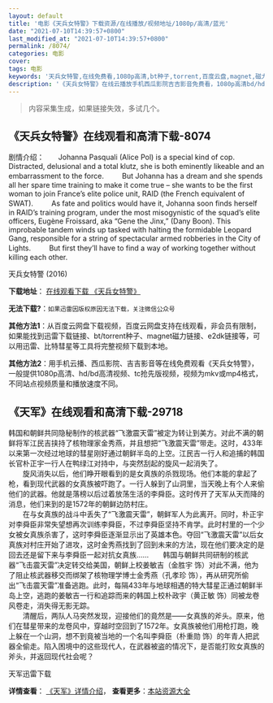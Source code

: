 ```yaml
---
layout: default
title: '电影《天兵女特警》下载资源/在线播放/视频地址/1080p/高清/蓝光'
date: "2021-07-10T14:39:57+0800"
last_modified_at: "2021-07-10T14:39:57+0800"
permalink: /8074/
categories: 电影
cover:
tags: 电影
keywords: '天兵女特警,在线免费看,1080p高清,bt种子,torrent,百度云盘,magnet,磁力链,迅雷下载资源'
description: '《天兵女特警》在线云播放手机西瓜影院吉吉影音免费看，1080p高清bd/hd未删减完整版和tc抢先枪版，mkv/mp4格式，附带bt/torrent种子、magnet/磁力链、百度云盘、网盘资源迅雷下载链接'
---
```


>内容采集生成，如果链接失效，多试几个。


## 《天兵女特警》在线观看和高清下载-8074

剧情介绍：　　Johanna Pasquali (Alice Pol) is a special kind of cop. Distracted, delusional and a total klutz, she is both eminently likeable and an embarrassment to the force.  　　But Johanna has a dream and she spends all her spare time training to make it come true – she wants to be the first woman to join France’s elite police unit, RAID (the French equivalent of SWAT).  　　As fate and politics would have it, Johanna soon finds herself in RAID’s training program, under the most misogynistic of the squad’s elite officers, Eugène Froissard, aka “Gene the Jinx,” (Dany Boon). This improbable tandem winds up tasked with halting the formidable Leopard Gang, responsible for a string of spectacular armed robberies in the City of Lights.  　　But first they’ll have to find a way of working together without killing each other.


天兵女特警 (2016)

**下载地址**： [在线观看下载 《天兵女特警》](https://www.btbtdy.me/btdy/dy11665.html) 


**无法下载?**：`如果迅雷因版权原因无法下载，关注微信公众号 `

**其他方法1**：从百度云网盘下载视频，百度云网盘支持在线观看，非会员有限制，如果能找到迅雷下载链接、bt/torrent种子、magnet磁力链接、e2dk链接等，可以用迅雷、比特彗星等工具将完整视频下载到本地。

**其他方法2**：用手机云播、西瓜影院、吉吉影音等在线免费观看《天兵女特警》，一般提供1080p高清、hd/bd高清视频、tc抢先版视频，视频为mkv或mp4格式，不同站点视频质量和播放速度不同。


## 《天军》在线观看和高清下载-29718

韩国和朝鲜共同隐秘制作的核武器&ldquo;飞激震天雷&rdquo;被定为转让到美方。对此不满的朝鲜将军江民吉挟持了核物理家金秀燕，并且想把“飞激震天雷&rdquo;带走。这时，433年以来第一次经过地球的彗星刚好通过朝鲜半岛的上空。江民吉一行人和追捕的韩国长官朴正宇一行人在鸭绿江对持中，与突然刮起的旋风一起消失了。<br />　　旋风消失以后，他们睁开眼看到的是女真族的杀戮现场。他们本能的拿起了枪，看到现代武器的女真族被吓跑了。一行人躲到了山洞里，当天晚上有个人来偷他们的武器。他就是落榜以后过着放荡生活的李舜臣。这时传开了天军从天而降的消息，他们来到的是1572年的朝鲜边防村庄。<br />　　在与女真族的战斗中丢失了“飞激震天雷&rdquo;，朝鲜军人为此离开。同时，朴正宇对李舜臣非常失望想再次训练李舜臣，不过李舜臣坚持不肯学。此时村里的一个少女被女真族杀害了，这时李舜臣逐渐显示出了英雄本色。夺回&ldquo;飞激震天雷&rdquo;以后女真族对村庄开始了进攻，这时金秀燕找到了回到未来的方法，现在他们要决定的是回去还是留下来与李舜臣一起对抗女真族……　　韩国与朝鲜共同研制的核武器&ldquo;飞击震天雷&rdquo;决定转交给美国，朝鲜上校姜敏吉（金胜宇 饰）对此不满，他为了阻止核武器移交而绑架了核物理学博士金秀燕（孔孝珍 饰），再从研究所偷出“飞击震天雷&rdquo;准备逃跑。此时，每隔433年与地球相遇的特大彗星正通过朝鲜半岛上空，逃跑的姜敏吉一行和追踪而来的韩国上校朴政宇（黄正敏 饰）同被龙卷风卷走，消失得无影无踪。<br />　　清醒后，两队人马突然发现，迎接他们的竟然是&mdash;—女真族的斧头。原来，他们在彗星带来的龙卷风中，穿越时空回到了1572年。女真族被他们用枪打跑，晚上躲在一个山洞，想不到竟被当地的一个名叫李舜臣（朴重勋 饰）的年青人把武器全偷走。陷入困境中的这些现代人，在武器被盗的情况下，是否能打败女真族的斧头，并返回现代社会呢？


天军迅雷下载

**详情查看**： [《天军》详情介绍](/movie/29718/)， **查看更多**：[本站资源大全](/movie/t/all/)

